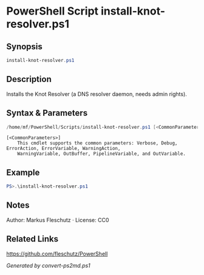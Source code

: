 # PowerShell Script install-knot-resolver.ps1

## Synopsis
```powershell
install-knot-resolver.ps1
```

## Description
Installs the Knot Resolver (a DNS resolver daemon, needs admin rights).

## Syntax & Parameters
```powershell
/home/mf/PowerShell/Scripts/install-knot-resolver.ps1 [<CommonParameters>]
```

```
[<CommonParameters>]
    This cmdlet supports the common parameters: Verbose, Debug, ErrorAction, ErrorVariable, WarningAction, 
    WarningVariable, OutBuffer, PipelineVariable, and OutVariable.
```

## Example
```powershell
PS>.\install-knot-resolver.ps1
```


## Notes
Author: Markus Fleschutz · License: CC0

## Related Links
https://github.com/fleschutz/PowerShell

*Generated by convert-ps2md.ps1*

